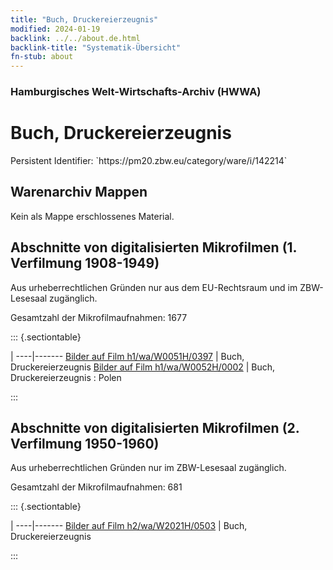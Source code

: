 ```yaml
---
title: "Buch, Druckereierzeugnis"
modified: 2024-01-19
backlink: ../../about.de.html
backlink-title: "Systematik-Übersicht"
fn-stub: about
---
```


### Hamburgisches Welt-Wirtschafts-Archiv (HWWA)

# Buch, Druckereierzeugnis

<div class="hint">Persistent Identifier: `https://pm20.zbw.eu/category/ware/i/142214`</div>







## Warenarchiv Mappen





Kein als Mappe erschlossenes Material.



<a id="filmsections" />

## Abschnitte von digitalisierten Mikrofilmen (1. Verfilmung 1908-1949)

<p>Aus urheberrechtlichen Gründen nur aus dem EU-Rechtsraum und im ZBW-Lesesaal zugänglich.</p>


<p>Gesamtzahl der Mikrofilmaufnahmen: 1677</p>





::: {.sectiontable}

 | 
----|-------
<a class="btn" href="https://pm20.zbw.eu/film/h1/wa/W0051H/0397" rel="nofollow">Bilder auf Film h1/wa/W0051H/0397</a> | Buch, Druckereierzeugnis
<a class="btn" href="https://pm20.zbw.eu/film/h1/wa/W0052H/0002" rel="nofollow">Bilder auf Film h1/wa/W0052H/0002</a> | Buch, Druckereierzeugnis : Polen


:::




## Abschnitte von digitalisierten Mikrofilmen (2. Verfilmung 1950-1960)

<p>Aus urheberrechtlichen Gründen nur im ZBW-Lesesaal zugänglich.</p>


<p>Gesamtzahl der Mikrofilmaufnahmen: 681</p>





::: {.sectiontable}

 | 
----|-------
<a class="btn" href="https://pm20.zbw.eu/film/h2/wa/W2021H/0503" rel="nofollow">Bilder auf Film h2/wa/W2021H/0503</a> | Buch, Druckereierzeugnis


:::
















